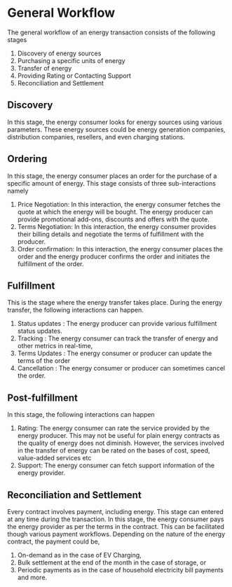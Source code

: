 # General Workflow
The general workflow of an energy transaction consists of the following stages
1. Discovery of energy sources
2. Purchasing a specific units of energy
3. Transfer of energy
4. Providing Rating or Contacting Support
5. Reconciliation and Settlement
   
## Discovery
In this stage, the energy consumer looks for energy sources using various parameters. These energy sources could be energy generation companies, distribution companies, resellers, and even charging stations.

## Ordering
In this stage, the energy consumer places an order for the purchase of a specific amount of energy. This stage consists of three sub-interactions namely
1. Price Negotiation: In this interaction, the energy consumer fetches the quote at which the energy will be bought. The energy producer can provide promotional add-ons, discounts and offers with the quote. 
2. Terms Negotiation: In this interaction, the energy consumer provides their billing details and negotiate the terms of fulfillment with the producer.
3. Order confirmation: In this interaction, the energy consumer places the order and the energy producer confirms the order and initiates the fulfillment of the order. 

## Fulfillment
This is the stage where the energy transfer takes place. During the energy transfer, the following interactions can happen. 
1. Status updates : The energy producer can provide various fulfillment status updates. 
2. Tracking : The energy consumer can track the transfer of energy and other metrics in real-time,
3. Terms Updates : The energy consumer or producer can update the terms of the order
4. Cancellation : The energy consumer or producer can sometimes cancel the order. 

## Post-fulfillment
In this stage, the following interactions can happen
1. Rating: The energy consumer can rate the service provided by the energy producer. This may not be useful for plain energy contracts as the quality of energy does not diminish. However, the services involved in the transfer of energy can be rated on the bases of cost, speed, value-added services etc
2. Support: The energy consumer can fetch support information of the energy provider.

## Reconciliation and Settlement
Every contract involves payment, including energy. This stage can entered at any time during the transaction. In this stage, the energy consumer pays the energy provider as per the terms in the contract. This can be facilitated though various payment workflows. Depending on the nature of the energy contract, the payment could be,
1. On-demand as in the case of EV Charging,
2. Bulk settlement at the end of the month in the case of storage, or
3. Periodic payments as in the case of household electricity bill payments
and more. 
